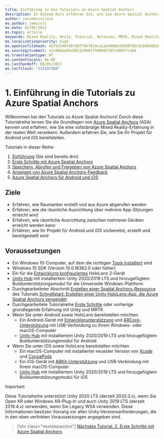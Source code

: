 ```yaml
---
title: Einführung in die Tutorials zu Azure Spatial Anchors
description: In diesem Kurs erfahren Sie, wie Sie Azure Spatial Anchors in einer Mixed Reality-Anwendung implementieren.
author: jessemcculloch
ms.author: jemccull
ms.date: 02/05/2021
ms.topic: article
keywords: Mixed Reality, Unity, Tutorial, HoloLens, MRTK, Mixed Reality Toolkit, UWP, Azure Spatial Anchors, iOS, Android, Windows 10, ARCore, macOS, Android-Buildunterstützung, ARKit
ms.localizationpriority: high
ms.openlocfilehash: 4d753546fd8fd0779e7614ca11e4668e359d8f9dcdc8db9d62e95267747471db
ms.sourcegitcommit: a1c086aa83d381129e62f9d8942f0fc889ffcab0
ms.translationtype: HT
ms.contentlocale: de-DE
ms.lasthandoff: 08/05/2021
ms.locfileid: "115197360"
---
```

# <a name="1-introduction-to-the-azure-spatial-anchors-tutorials"></a>1. Einführung in die Tutorials zu Azure Spatial Anchors

Willkommen bei den Tutorials zu Azure Spatial Anchors! Durch diese Tutorialreihe lernen Sie die Grundlagen von <a href="https://azure.microsoft.com/services/spatial-anchors" target="_blank">Azure Spatial Anchors</a> (ASA) kennen und erfahren, wie Sie eine vollständige Mixed Reality-Erfahrung in der realen Welt verankern. Außerdem erfahren Sie, wie Sie Ihr Projekt für Android und iOS bereitstellen.

Tutorials in dieser Reihe:

1. [Einführung](mr-learning-asa-01.md) (Sie sind bereits drin)
2. [Erste Schritte mit Azure Spatial Anchors](mr-learning-asa-02.md)
3. [Speichern, Abrufen und Freigeben von Azure Spatial Anchors](mr-learning-asa-03.md)
4. [Anzeigen von Azure Spatial Anchors-Feedback](mr-learning-asa-04.md)
5. [Azure Spatial Anchors für Android und iOS](mr-learning-asa-05.md)

## <a name="objectives"></a>Ziele

* Erfahren, wie Raumanker erstellt und aus Azure abgerufen werden
* Erfahren, wie die räumliche Ausrichtung über mehrere App-Sitzungen erreicht wird
* Erfahren, wie räumliche Ausrichtung zwischen mehreren Geräten erreicht werden kann
* Erfahren, wie Ihr Projekt für Android und iOS vorbereitet, erstellt und bereitgestellt wird

## <a name="prerequisites"></a>Voraussetzungen

* Ein Windows 10-Computer, auf dem die richtigen [Tools installiert](../../install-the-tools.md) sind
* Windows 10 SDK (Version 10.0.18362.0 oder höher)
* Ein für die [Entwicklung konfiguriertes](../../platform-capabilities-and-apis/using-visual-studio.md#enabling-developer-mode) HoloLens 2-Gerät
* <a href="https://docs.unity3d.com/Manual/GettingStartedInstallingHub.html" target="_blank">Unity Hub</a> mit installiertem Unity 2020/2019 LTS und hinzugefügtem Buildunterstützungsmodul für die Universelle Windows-Plattform
* Durchgearbeiteter Abschnitt [Erstellen einer Spatial Anchors-Ressource](/azure/spatial-anchors/quickstarts/get-started-unity-hololens#create-a-spatial-anchors-resource) des Tutorials [Schnellstart: Erstellen einer Unity HoloLens-App, die Azure Spatial Anchors verwendet](/azure/spatial-anchors/quickstarts/get-started-unity-hololens)
* Durchgearbeitete Tutorialreihe [Erste Schritte](mr-learning-base-01.md) oder vorherige grundlegende Erfahrung mit Unity und MRTK
* Wenn Sie unter Android sowie HoloLens bereitstellen möchten
  * Ein Android-Gerät mit <a href="https://developer.android.com/studio/debug/dev-options" target="_blank">Entwicklerunterstützung</a> und <a href="https://developers.google.com/ar/discover/supported-devices" target="_blank">ARCore-Unterstützung</a> mit USB-Verbindung zu Ihrem Windows- oder macOS-Computer
  * <a href="https://docs.unity3d.com/Manual/GettingStartedInstallingHub.html" target="_blank">Unity Hub</a> mit installiertem Unity 2020/2019 LTS und hinzugefügtem Buildunterstützungsmodul für Android
* Wenn Sie unter iOS sowie HoloLens bereitstellen möchten
  * Ein macOS-Computer mit installierter neuester Version von <a href="https://geo.itunes.apple.com/us/app/xcode/id497799835?mt=12" target="_blank">Xcode</a> und <a href="https://cocoapods.org" target="_blank">CocoaPods</a>
  * Ein iOS-Gerät mit <a href="https://developer.apple.com/documentation/arkit/verifying_device_support_and_user_permission" target="_blank">ARKit-Unterstützung</a> und USB-Verbindung mit Ihrem macOS-Computer
  * <a href="https://docs.unity3d.com/Manual/GettingStartedInstallingHub.html" target="_blank">Unity Hub</a> mit installiertem Unity 2020/2019 LTS und hinzugefügtem Buildunterstützungsmodul für iOS

> [!Important]
> Diese Tutorialreihe unterstützt Unity 2020 LTS (derzeit 2020.3.x), wenn Sie Open XR oder Windows XR-Plug-In und auch Unity 2019 LTS (derzeit 2019.4.x) verwenden, wenn Sie Legacy WSA verwenden. Diese Informationen besitzen Vorrang vor allen Unity-Versionsanforderungen, die in den oben verlinkten Voraussetzungen angegeben sind.

> [!div class="nextstepaction"]
> [Nächstes Tutorial: 2. Erste Schritte mit Azure Spatial Anchors](mr-learning-asa-02.md)
